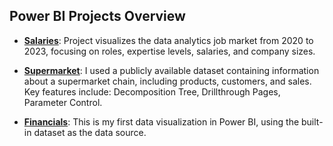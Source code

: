 ## Power BI Projects Overview

- **[Salaries](https://github.com/olivilli/Visualization/tree/main/PowerBI/Salaries)**: Project visualizes the data analytics job market from 2020 to 2023, focusing on roles, 
expertise levels, salaries, and company sizes.

- **[Supermarket](/../PowerBI/Supermarket/)**: I used a publicly available dataset containing information about a supermarket
chain, including products, customers, and sales. Key features include: Decomposition Tree, Drillthrough Pages, Parameter Control.

- **[Financials](PowerBI/Financials/)**: This is my first data visualization in Power BI, using the built-in dataset as the data source. 
